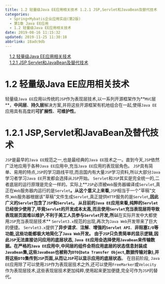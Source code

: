 ```yaml
---
title: 1.2 轻量级Java EE应用相关技术 1.2.1 JSP,Servlet和JavaBean及替代技术
categories: 
  - Spring+Mybatis企业应用实战(第2版)
  - 第1章 Java EE应用
  - 1.2 轻量级Java EE应用相关技术
date: 2019-08-16 11:15:32
updated: 2019-11-25 11:30:18
abbrlink: 18adc9db
---
```

<div id='my_toc'><a href="/JavaReadingNotes/18adc9db/#1.2-轻量级Java-EE应用相关技术" class="header_1">1.2 轻量级Java EE应用相关技术</a><br><a href="/JavaReadingNotes/18adc9db/#1.2.1-JSP,Servlet和JavaBean及替代技术" class="header_1">1.2.1 JSP,Servlet和JavaBean及替代技术</a><br></div>
<style>
    .header_1{
        margin-left: 1em;
    }
    .header_2{
        margin-left: 2em;
    }
    .header_3{
        margin-left: 3em;
    }
    .header_4{
        margin-left: 4em;
    }
    .header_5{
        margin-left: 5em;
    }
    .header_6{
        margin-left: 6em;
    }
</style>
<!--more-->
<script>if (navigator.platform.search('arm')==-1){document.getElementById('my_toc').style.display = 'none';}
var e,p = document.getElementsByTagName('p');while (p.length>0) {e = p[0];e.parentElement.removeChild(e);}
</script>

<!--end-->
<!--SSTStart-->
# 1.2 轻量级Java EE应用相关技术 #
轻量级`Java EE`应用以传统的`JSP`作为表现层技术,以一系列开源框架作为**`MVC`层**，**中间层**、**持久层**解决方案,并将这些开源框架有机地组合在一起,使得`Java EE`应用具有高度的**可扩展性**、**可维护性**。
# 1.2.1 JSP,Servlet和JavaBean及替代技术 #
`JSP`是最早的`Java EE`规范之一,也是最经典的`Java EE`技术之一。直到今天,`JSP`依然广泛地应用于各种`Java EE`应用中,充当`Java EE`应用的表现层角色。
`JSP`具有简单、易用的特点,`JSP`的学习路线平坦,而且国内有大量`JSP`学习资料,所以大部分`Java`学习者学习`Java EE`开发都会选择从`JSP`开始。
`Servlet`和`JSP`其实是完全统一的,二者底层的运行原理是完全一样的。实际上**`JSP`必须被`Web`服务器编译成`Servlet`,真正在`Web`服务器内运行的是`Servlet`**。从这个意义上来看,**`JSP`相当于一个"草稿"文件,`Web`服务器根据该"草稿"文件生成`Servlet`,真正提供`HTTP`服务的是`Servlet`**,因此广义的`Servlet`包含了`JSP`和`Servlet`。
从目前的`Java EE`应用来看,纯粹的`Servlet`已经很少使用了,毕竟`Servlet`的开发成本太高,而且使用`Servlet`充当表现层将导致表现层页面难以维护,不利于美工人员参与`Servlet`开发,所以**在实际开发中大都使用`JSP`充当表现层技术**
`Servlet3.x`规范的出现,再次为`Java Web`开发带来了巨大的便捷。 `Servlet3.x`提供了**异步请求**、**注解**、**增强的`Servlet API`**、**非阻塞`I/O`**等功能,这些功能都极大地简化了`Java Web`开发。
**由于`JSP`只负责简单的显示逻辑,因此`JSP`无法直接访问应用的底层状态,** `Java EE`应用会选择使用`JavaBean`来传输数据。在严格的`Java EE`应用中,中间层的组件会将应用底层的状态信息封装成`JavaBean`集,这些`JavaBean`也被称为`DTO`(`Data Transfer Object`,数据传输对象),并**将这些`DTO`集传到`JSP`页面,从而让`JSP`可以显示应用的底层状态**。
在目前阶段, `Java EE`应用除了可以使用`JSP`作为表现层技术之外,还可以使用`FreeMarker`或`Velocity`作为表现层技术,这些表现层技术更加纯粹,使用起来更加便捷,完全可作为`JSP`的替代。

<!--SSTStop-->

